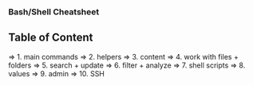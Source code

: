 ### Bash/Shell Cheatsheet ###

## Table of Content ##
=> 1. main commands
=> 2. helpers
=> 3. content
=> 4. work with files + folders
=> 5. search + update
=> 6. filter + analyze
=> 7. shell scripts
=> 8. values
=> 9. admin
=> 10. SSH

